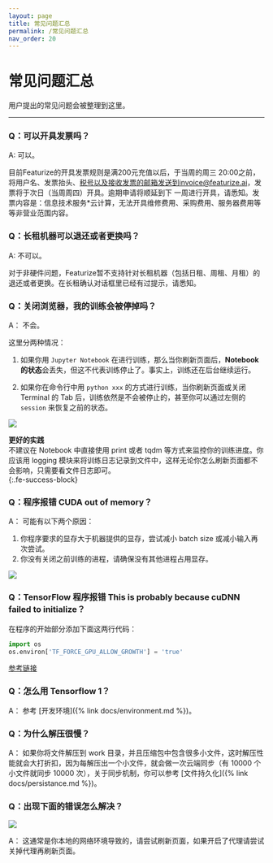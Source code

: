 ```yaml
---
layout: page
title: 常见问题汇总
permalink: /常见问题汇总
nav_order: 20
---
```


# 常见问题汇总

用户提出的常见问题会被整理到这里。

------

### Q：可以开具发票吗？
A: 可以。

目前Featurize的开具发票规则是满200元充值以后，于当周的周三 20:00之前，将用户名、发票抬头、税号以及接收发票的邮箱发送到invoice@featurize.ai，发票将于次日（当周周四）开具。逾期申请将顺延到下
一周进行开具，请悉知。发票内容是：信息技术服务*云计算，无法开具维修费用、采购费用、服务器费用等等非营业范围内容。

### Q：长租机器可以退还或者更换吗？
A: 不可以。

对于非硬件问题，Featurize暂不支持针对长租机器（包括日租、周租、月租）的退还或者更换。在长租确认对话框里已经有过提示，请悉知。

### Q：关闭浏览器，我的训练会被停掉吗？

A： 不会。

这里分两种情况：

1. 如果你用 `Jupyter Notebook` 在进行训练，那么当你刷新页面后，**Notebook 的状态**会丢失，但这不代表训练停止了。事实上，训练还在后台继续运行。

2. 如果你在命令行中用 `python xxx` 的方式进行训练，当你刷新页面或关闭 Terminal 的 Tab 后，训练依然是不会被停止的，甚至你可以通过左侧的 `session` 来恢复之前的状态。

![](/asset/session-terminal-recovery.png)

<div>
<div><strong>更好的实践</strong></div><div>不建议在 Notebook 中直接使用 print 或者 tqdm 等方式来监控你的训练进度。你应该用 logging 模块来将训练日志记录到文件中，这样无论你怎么刷新页面都不会影响，只需要看文件日志即可。</div>
</div>
{:.fe-success-block}

### Q：程序报错 CUDA out of memory？

A： 可能有以下两个原因：

1. 你程序要求的显存大于机器提供的显存，尝试减小 batch size 或减小输入再次尝试。
2. 你没有关闭之前训练的进程，请确保没有其他进程占用显存。

![](/asset/shutdown.png)

### Q：TensorFlow 程序报错 This is probably because cuDNN failed to initialize？

在程序的开始部分添加下面这两行代码：

```python
import os
os.environ['TF_FORCE_GPU_ALLOW_GROWTH'] = 'true'
```

[参考链接](https://stackoverflow.com/questions/53698035/failed-to-get-convolution-algorithm-this-is-probably-because-cudnn-failed-to-in)

### Q：怎么用 Tensorflow 1？

A： 参考 [开发环境]({% link docs/environment.md %})。

### Q：为什么解压很慢？

A： 如果你将文件解压到 work 目录，并且压缩包中包含很多小文件，这时解压性能就会大打折扣，因为每解压出一个小文件，就会做一次云端同步（有 10000 个小文件就同步 10000 次），关于同步机制，你可以参考 [文件持久化]({% link docs/persistance.md %})。

### Q：出现下面的错误怎么解决？

![](/asset/server-connection-error.png)

A： 这通常是你本地的网络环境导致的，请尝试刷新页面，如果开启了代理请尝试关掉代理再刷新页面。
